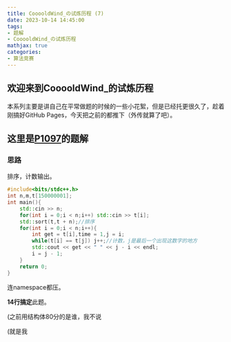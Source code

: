 ```yaml
---
title: CooooldWind_の试炼历程 (7)
date: 2023-10-14 14:45:00
tags: 
- 题解
- CooooldWind_の试炼历程
mathjax: true
categories:
- 算法竞赛
---
```


## 欢迎来到CooooldWind_的试炼历程

本系列主要是讲自己在平常做题的时候的一些小花絮，但是已经托更很久了，趁着刚搞好GitHub Pages，今天把之前的都推下（外传就算了吧）。

## 这里是[P1097](https://www.luogu.com.cn/problem/P1097)的题解

### 思路

排序，计数输出。

```cpp
#include<bits/stdc++.h>
int n,m,t[150000001];
int main(){
	std::cin >> n;
	for(int i = 0;i < n;i++) std::cin >> t[i];
	std::sort(t,t + n);//排序
	for(int i = 0;i < n;i++){
		int get = t[i],time = 1,j = i;
		while(t[i] == t[j]) j++;//计数，j是最后一个出现这数字的地方
		std::cout << get << " " << j - i << endl;
		i = j - 1;
	}
	return 0;
}
```

连namespace都压。

**14行搞定**此题。

(之前用结构体80分的是谁，我不说

(就是我